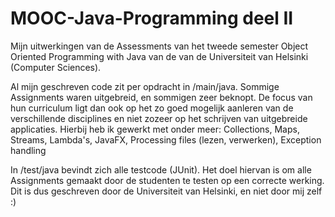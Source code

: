 # MOOC-Java-Programming deel II

Mijn uitwerkingen van de Assessments van het tweede semester Object Oriented Programming with Java van de van de Universiteit van Helsinki (Computer Sciences).

Al mijn geschreven code zit per opdracht in /main/java. Sommige Assignments waren uitgebreid, en sommigen zeer beknopt. De focus van hun curriculum ligt dan ook op het zo goed mogelijk aanleren van de verschillende disciplines en niet zozeer op het schrijven van uitgebreide applicaties. Hierbij heb ik gewerkt met onder meer:
Collections, Maps, Streams, Lambda's, JavaFX, Processing files (lezen, verwerken), Exception handling

In /test/java bevindt zich alle testcode (JUnit). 
Het doel hiervan is om alle Assignments gemaakt door de studenten te testen op een correcte werking. Dit is dus geschreven door de Universiteit van Helsinki, en niet door mij zelf :)
